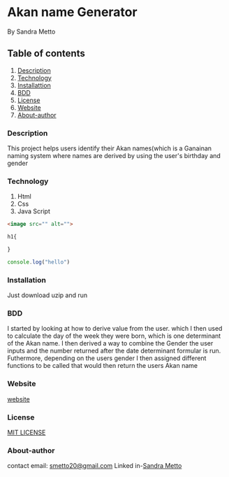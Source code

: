 # Akan name Generator
By Sandra Metto
## Table of contents
1. [Description](#Description)
2. [Technology](#Technology)
3. [Installattion](#Installation)
4. [BDD](#BDD)
5. [License](#Lisence)
6. [Website](#Website)
7. [About-author](#About-athor)
### Description
This project helps users identify their Akan names(which is a Ganainan naming system where names are derived by using the user's birthday and gender
### Technology
1. Html
2. Css
3. Java Script
```Html 
<image src="" alt="">

```

```css
h1{

}
```
```Javascript
console.log("hello")
```
### Installation
Just download uzip and run

### BDD
I started by looking at how to derive value from the user. which I then  used to calculate the day of the week they were born, which is one determinant of the Akan name. I then derived a way to combine the Gender the user inputs and the number returned after the date determinant formular is run. Futhermore, depending on the users gender I then assigned different functions to be called that would then return the users Akan name

### Website
[website](https://smetto20.github.io/Akan-name-generator/)

### License
[MIT LICENSE](https://github.com/SMetto20/Akan-name-generator/blob/main/LICENSE)

### About-author
contact email: smetto20@gmail.com
Linked in-[Sandra Metto](https://www.linkedin.com/in/sandra-metto-68500319a/)
